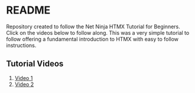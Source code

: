 # README
Repository created to follow the Net Ninja HTMX Tutorial for Beginners.  Click on the videos below to follow along.
This was a very simple tutorial to follow offering a fundamental introduction to HTMX with easy to follow instructions.

## Tutorial Videos

1. [Video 1](https://www.youtube.com/watch?v=Yr-ubS0H7z4)
2. [Video 2](https://www.youtube.com/watch?v=hh8B0eQCWUw)